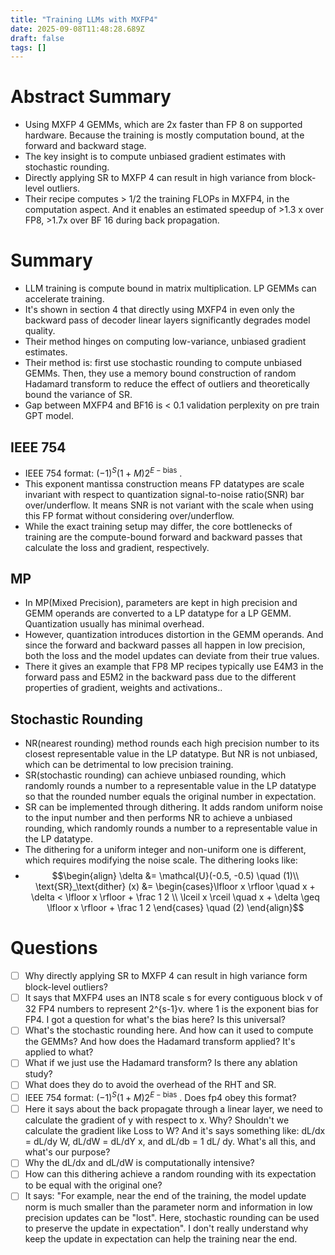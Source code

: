 ```yaml
---
title: "Training LLMs with MXFP4"
date: 2025-09-08T11:48:28.689Z
draft: false
tags: []
---
```


# Abstract Summary
- Using MXFP 4 GEMMs, which are 2x faster than FP 8 on supported hardware. Because the training is mostly computation bound, at the forward and backward stage.
- The key insight is to compute unbiased gradient estimates with stochastic rounding.
- Directly applying SR to MXFP 4 can result in high variance from block-level outliers. 
- Their recipe computes > 1/2 the training FLOPs in MXFP4, in the computation aspect. And it enables an estimated speedup of >1.3 x over FP8, >1.7x over BF 16 during back propagation.

Summary
========
- LLM training is compute bound in matrix multiplication. LP GEMMs can accelerate training.
- It's shown in section 4 that directly using MXFP4 in even only the backward pass of decoder linear layers significantly degrades model quality.
- Their method hinges on computing low-variance, unbiased gradient estimates.
- Their method is: first use stochastic rounding to compute unbiased GEMMs. Then, they use a memory bound construction of random Hadamard transform to reduce the effect of outliers and theoretically bound the variance of SR.
- Gap between MXFP4 and BF16 is < 0.1 validation perplexity on pre train GPT model.

IEEE 754
--------
- IEEE 754 format: $(-1)^S (1 + M) 2^{E - \text{bias}}$ .
- This exponent mantissa construction means FP datatypes are scale invariant with respect to quantization signal-to-noise ratio(SNR) bar over/underflow. It means SNR is not variant with the scale when using this FP format without considering over/underflow.
- While the exact training setup may differ, the core bottlenecks of training are the compute-bound forward and backward passes that calculate the loss and gradient, respectively.

MP
--------
- In MP(Mixed Precision), parameters are kept in high precision and GEMM operands are converted to a LP datatype for a LP GEMM. Quantization usually has minimal overhead.
- However, quantization introduces distortion in the GEMM operands. And since the forward and backward passes all happen in low precision, both the loss and the model updates can deviate from their true values.
- There it gives an example that FP8 MP recipes typically use E4M3 in the forward pass and E5M2 in the backward pass due to the different properties of gradient, weights and activations..

Stochastic Rounding
--------
- NR(nearest rounding) method rounds each high precision number to its closest representable value in the LP datatype. But NR is not unbiased, which can be detrimental to low precision training.
- SR(stochastic rounding) can achieve unbiased rounding, which randomly rounds a number to a representable value in the LP datatype so that the rounded number equals the original number in expectation.
- SR can be implemented through dithering. It adds random uniform noise to the input number and then performs NR to achieve a unbiased rounding, which randomly rounds a number to a representable value in the LP datatype.
- The dithering for a uniform integer and non-uniform one is different, which requires modifying the noise scale. The dithering looks like: 
- $$\begin{align} \delta &= \mathcal{U}(-0.5, -0.5) \quad (1)\\ \text{SR}_\text{dither} (x) &= \begin{cases}\lfloor x \rfloor \quad x + \delta < \lfloor x \rfloor + \frac 1 2 \\ \lceil x \rceil \quad x + \delta \geq \lfloor x \rfloor + \frac 1 2 \end{cases} \quad (2) \end{align}$$



Questions
========
- [ ] Why directly applying SR to MXFP 4 can result in high variance form block-level outliers?
- [ ] It says that MXFP4 uses an INT8 scale s for every contiguous block v of 32 FP4 numbers to represent 2^{s-1}v. where 1 is the exponent bias for FP4. I got a question for what's the bias here? Is this universal? 
- [ ] What's the stochastic rounding here. And how can it used to compute the GEMMs? And how does the Hadamard transform applied? It's applied to what?
- [ ] What if we just use the Hadamard transform? Is there any ablation study?
- [ ] What does they do to avoid the overhead of the RHT and SR.
- [ ] IEEE 754 format: $(-1)^S (1 + M) 2^{E - \text{bias}}$ . Does fp4 obey this format?
- [ ] Here it says about the back propagate through a linear layer, we need to calculate the gradient of y with respect to x. Why? Shouldn't we calculate the gradient like Loss to W? And it's says something like: dL/dx = dL/dy W, dL/dW = dL/dY x, and dL/db = 1 dL/ dy. What's all this, and what's our purpose? 
- [ ] Why the dL/dx and dL/dW is computationally intensive?
- [ ] How can this dithering achieve a random rounding with its expectation to be equal with the original one?
- [ ] It says: "For example, near the end of the training, the model update norm is much smaller than the parameter norm and information in low precision updates can be "lost". Here, stochastic rounding can be used to preserve the update in expectation". I don't really understand why keep the update in expectation can help the training near the end.